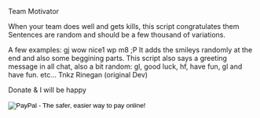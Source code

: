 Team Motivator

When your team does well and gets kills, this script congratulates them
Sentences are random and should be a few thousand of variations.

A few examples:
gj
wow nice1
wp m8 ;P
It adds the smileys randomly at the end and also some beggining parts.
This script also says a greeting message in all chat, also a bit random:
gl, good luck, hf, have fun, gl and have fun.
etc...
Tnkz Rinegan (original Dev)

Donate & I will be happy <form action="https://www.paypal.com/cgi-bin/webscr" method="post" target="_top">
<input type="hidden" name="cmd" value="_s-xclick">
<input type="hidden" name="hosted_button_id" value="8JP66ZSJNAMGG">
<input type="image" src="https://www.paypalobjects.com/en_US/i/btn/btn_donateCC_LG.gif" border="0" name="submit" alt="PayPal - The safer, easier way to pay online!">
<img alt="" border="0" src="https://www.paypalobjects.com/en_US/i/scr/pixel.gif" width="1" height="1">
</form>
